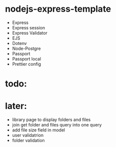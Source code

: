 # nodejs-express-template

-   Express
-   Express session
-   Express Validator
-   EJS
-   Dotenv
-   Node-Postgre
-   Passport
-   Passport local
-   Prettier config


# todo:

# later:
- library page to display folders and files
- join get folder and files query into one query
- add file size field in model
- user validatrion
- folder validation